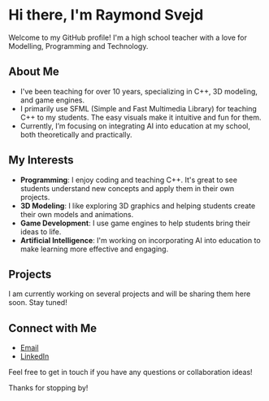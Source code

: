 # Hi there, I'm Raymond Svejd

Welcome to my GitHub profile! I'm a high school teacher with a love for Modelling, Programming and Technology.    

## About Me

- I've been teaching for over 10 years, specializing in C++, 3D modeling, and game engines.
- I primarily use SFML (Simple and Fast Multimedia Library) for teaching C++ to my students. The easy visuals make it intuitive and fun for them.
- Currently, I’m focusing on integrating AI into education at my school, both theoretically and practically.

## My Interests

- **Programming**: I enjoy coding and teaching C++. It's great to see students understand new concepts and apply them in their own projects.
- **3D Modeling**: I like exploring 3D graphics and helping students create their own models and animations.
- **Game Development**: I use game engines to help students bring their ideas to life.
- **Artificial Intelligence**: I'm working on incorporating AI into education to make learning more effective and engaging.

## Projects

I am currently working on several projects and will be sharing them here soon. Stay tuned!

## Connect with Me
- [Email](mailto:raymond.svejd@live.se)
- [LinkedIn](https://www.linkedin.com/in/raymond-svejd-2b5939166/)

Feel free to get in touch if you have any questions or collaboration ideas!

Thanks for stopping by!

<!--
**RaymondSvejd/RaymondSvejd** is a ✨ _special_ ✨ repository because its `README.md` (this file) appears on your GitHub profile.

Here are some ideas to get you started:

- 🔭 I’m currently working on ...
- 🌱 I’m currently learning ...
- 👯 I’m looking to collaborate on ...
- 🤔 I’m looking for help with ...
- 💬 Ask me about ...
- 📫 How to reach me: ...
- 😄 Pronouns: ...
- ⚡ Fun fact: ...
-->
